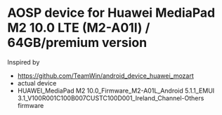 # AOSP device for Huawei MediaPad M2 10.0 LTE (M2-A01l) / 64GB/premium version

Inspired by
 - https://github.com/TeamWin/android_device_huawei_mozart
 - actual device
 - HUAWEI_MediaPad M2 10.0_Firmware_M2-A01L_Android 5.1.1_EMUI 3.1_V100R001C100B007CUSTC100D001_Ireland_Channel-Others firmware

